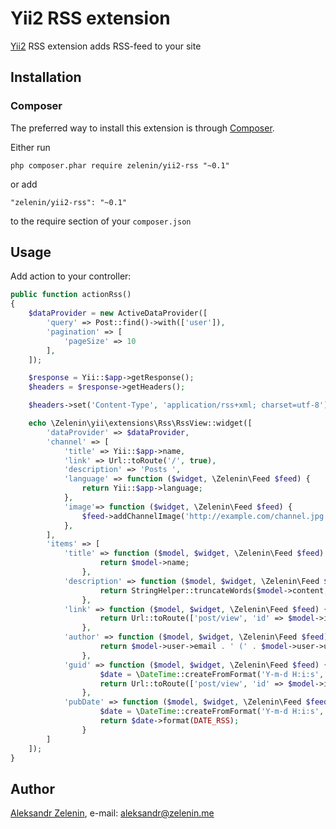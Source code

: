 # Yii2 RSS extension

[Yii2](http://www.yiiframework.com) RSS extension adds RSS-feed to your site

## Installation

### Composer

The preferred way to install this extension is through [Composer](http://getcomposer.org/).

Either run

```
php composer.phar require zelenin/yii2-rss "~0.1"
```

or add

```
"zelenin/yii2-rss": "~0.1"
```

to the require section of your ```composer.json```

## Usage

Add action to your controller:

```php
public function actionRss()
{
    $dataProvider = new ActiveDataProvider([
        'query' => Post::find()->with(['user']),
        'pagination' => [
            'pageSize' => 10
        ],
    ]);

    $response = Yii::$app->getResponse();
    $headers = $response->getHeaders();

    $headers->set('Content-Type', 'application/rss+xml; charset=utf-8');

    echo \Zelenin\yii\extensions\Rss\RssView::widget([
        'dataProvider' => $dataProvider,
        'channel' => [
            'title' => Yii::$app->name,
            'link' => Url::toRoute('/', true),
            'description' => 'Posts ',
            'language' => function ($widget, \Zelenin\Feed $feed) {
                return Yii::$app->language;
            },
            'image'=> function ($widget, \Zelenin\Feed $feed) {
                $feed->addChannelImage('http://example.com/channel.jpg', 'http://example.com', 88, 31, 'Image description');
            },
        ],
        'items' => [
            'title' => function ($model, $widget, \Zelenin\Feed $feed) {
                    return $model->name;
                },
            'description' => function ($model, $widget, \Zelenin\Feed $feed) {
                    return StringHelper::truncateWords($model->content, 50);
                },
            'link' => function ($model, $widget, \Zelenin\Feed $feed) {
                    return Url::toRoute(['post/view', 'id' => $model->id], true);
                },
            'author' => function ($model, $widget, \Zelenin\Feed $feed) {
                    return $model->user->email . ' (' . $model->user->username . ')';
                },
            'guid' => function ($model, $widget, \Zelenin\Feed $feed) {
                    $date = \DateTime::createFromFormat('Y-m-d H:i:s', $model->updated_at);
                    return Url::toRoute(['post/view', 'id' => $model->id], true) . ' ' . $date->format(DATE_RSS);
                },
            'pubDate' => function ($model, $widget, \Zelenin\Feed $feed) {
                    $date = \DateTime::createFromFormat('Y-m-d H:i:s', $model->updated_at);
                    return $date->format(DATE_RSS);
                }
        ]
    ]);
}
```

## Author

[Aleksandr Zelenin](https://github.com/zelenin/), e-mail: [aleksandr@zelenin.me](mailto:aleksandr@zelenin.me)
